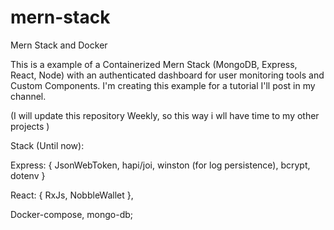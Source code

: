 # mern-stack
Mern Stack and Docker

This is a example of a Containerized Mern Stack (MongoDB, Express, React, Node) with an authenticated dashboard for user monitoring tools and Custom Components. I'm creating this example for a tutorial I'll post in my channel.

(I will update this repository Weekly, so this way i wll have time to my other projects )

Stack (Until now):

Express: { JsonWebToken, hapi/joi, winston (for log persistence), bcrypt, dotenv }

React: { RxJs, NobbleWallet },

Docker-compose, mongo-db;
